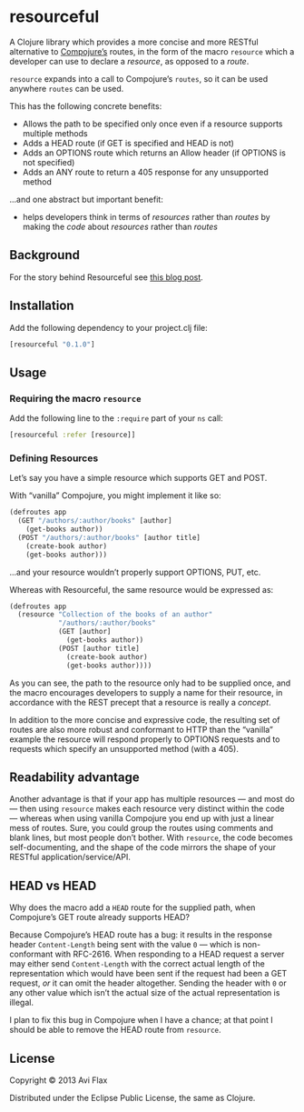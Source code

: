 # resourceful

A Clojure library which provides a more concise and more RESTful alternative to
[Compojure’s](https://github.com/weavejester/compojure) routes, in the form of the macro
`resource` which a developer can use to declare a *resource*, as opposed to a *route*.

`resource` expands into a call to Compojure’s `routes`, so it can be used anywhere `routes` can be
used.

This has the following concrete benefits:

* Allows the path to be specified only once even if a resource supports multiple methods
* Adds a HEAD route (if GET is specified and HEAD is not)
* Adds an OPTIONS route which returns an Allow header (if OPTIONS is not specified)
* Adds an ANY route to return a 405 response for any unsupported method

...and one abstract but important benefit:

* helps developers think in terms of *resources* rather than *routes* by making the *code* about
  *resources* rather than *routes*

## Background

For the story behind Resourceful see [this blog post](http://aviflax.com/post/my-first-open-source-clojure-library-resourceful/).

## Installation

Add the following dependency to your project.clj file:

```clojure
[resourceful "0.1.0"]
```

## Usage

### Requiring the macro `resource`

Add the following line to the `:require` part of your `ns` call:

```clojure
[resourceful :refer [resource]]
```

### Defining Resources

Let’s say you have a simple resource which supports GET and POST.

With “vanilla” Compojure, you might implement it like so:

```clojure
(defroutes app
  (GET "/authors/:author/books" [author]
    (get-books author))
  (POST "/authors/:author/books" [author title]
    (create-book author)
    (get-books author)))
```

...and your resource wouldn’t properly support OPTIONS, PUT, etc.

Whereas with Resourceful, the same resource would be expressed as:

```clojure
(defroutes app
  (resource "Collection of the books of an author"
            "/authors/:author/books"
            (GET [author]
              (get-books author))
            (POST [author title]
              (create-book author)
              (get-books author))))
```

As you can see, the path to the resource only had to be supplied once, and the macro encourages
developers to supply a name for their resource, in accordance with the REST precept that a resource
is really a *concept*.

In addition to the more concise and expressive code, the resulting set of routes are also more
robust and conformant to HTTP than the “vanilla” example the resource will respond properly to
OPTIONS requests and to requests which specify an unsupported method (with a 405).

## Readability advantage

Another advantage is that if your app has multiple resources — and most do — then using `resource`
makes each resource very distinct within the code — whereas when using vanilla Compojure you end up
with just a linear mess of routes. Sure, you could group the routes using comments and blank lines,
but most people don’t bother. With `resource`, the code becomes self-documenting, and the shape of
the code mirrors the shape of your RESTful application/service/API.

## HEAD vs HEAD

Why does the macro add a `HEAD` route for the supplied path, when Compojure’s GET route already supports HEAD?

Because Compojure’s HEAD route has a bug: it results in the response header `Content-Length` being
sent with the value `0` — which is non-conformant with RFC-2616. When responding to a HEAD request a
server may either send `Content-Length` with the correct actual length of the representation which
would have been sent if the request had been a GET request, *or* it can omit the header altogether.
Sending the header with `0` or any other value which isn’t the actual size of the actual
representation is illegal.

I plan to fix this bug in Compojure when I have a chance; at that point I should be able to remove
the HEAD route from `resource`.

## License

Copyright © 2013 Avi Flax

Distributed under the Eclipse Public License, the same as Clojure.
